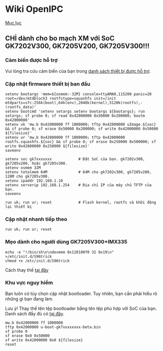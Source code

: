 # Wiki OpenIPC
[Mục lục](../README.md)

**CHỈ** dành cho bo mạch XM với SoC GK7202V300, GK7205V200, GK7205V300!!!
-----------------------------------------------------------------

### Cảm biến được hỗ trợ

Vui lòng tra cứu cảm biến của bạn trong [danh sách thiết bị được hỗ trợ][1].

### Cập nhật firmware thiết bị ban đầu

```
setenv bootargs 'mem=${osmem:-32M} console=ttyAMA0,115200 panic=20 root=/dev/mtdblock3 rootfstype=squashfs init=/init mtdparts=sfc:256k(boot),64k(env),2048k(kernel),5120k(rootfs),-(rootfs_data)'
setenv bootcmd 'setenv setargs setenv bootargs ${bootargs}; run setargs; sf probe 0; sf read 0x42000000 0x50000 0x200000; bootm 0x42000000'
setenv uk 'mw.b 0x42000000 ff 1000000; tftp 0x42000000 uImage.${soc} && sf probe 0; sf erase 0x50000 0x200000; sf write 0x42000000 0x50000 ${filesize}'
setenv ur 'mw.b 0x42000000 ff 1000000; tftp 0x42000000 rootfs.squashfs.${soc} && sf probe 0; sf erase 0x250000 0x500000; sf write 0x42000000 0x250000 ${filesize}'
saveenv

setenv soc gk7xxxxxxx            # Đặt SoC của bạn. gk7202v300, gk7205v200, hoặc gk7205v300.
setenv osmem 32M
setenv totalmem 64M              # 64M cho gk7202v300, gk7205v200, 128M cho gk7205v300.
setenv ipaddr 192.168.1.10
setenv serverip 192.168.1.254    # Địa chỉ IP của máy chủ TFTP của bạn.
saveenv

run uk; run ur; reset            # Flash kernel, rootfs và khởi động lại thiết bị
```

### Cập nhật nhanh tiếp theo

```
run uk; run ur; reset
```

### Mẹo dành cho người dùng GK7205V300+IMX335

```
echo -e "!/bin/sh\n\ndevmem 0x120100f0 32 0x19\n" >/etc/init.d/S96trick
chmod +x /etc/init.d/S96trick
```

Cách thay thế [tại đây](https://github.com/OpenIPC/firmware/pull/117/files)

### Khu vực nguy hiểm

Bạn luôn có tùy chọn cập nhật bootloader. Tuy nhiên, bạn cần phải hiểu rõ những gì bạn đang làm.

Lưu ý! Thay thế tên tệp bootloader bằng tên tệp phù hợp với SoC của bạn.
Danh sách đầy đủ có [tại đây](https://github.com/OpenIPC/firmware/releases/tag/latest).

```
mw.b 0x42000000 ff 1000000
tftp 0x42000000 u-boot-gk7xxxxxxxx-beta.bin
sf probe 0
sf erase 0x0 0x50000
sf write 0x42000000 0x0 ${filesize}
reset
```

[1]: guide-supported-devices.md

